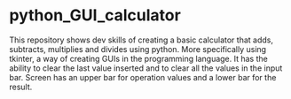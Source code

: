 # python_GUI_calculator
This repository shows dev skills of creating a basic calculator that adds, subtracts, multiplies and divides using python. More specifically using tkinter, a way of creating GUIs in the programming language.
It has the ability to clear the last value inserted and to clear all the values in the input bar. 
Screen has an upper bar for operation values and a lower bar for the result. 
